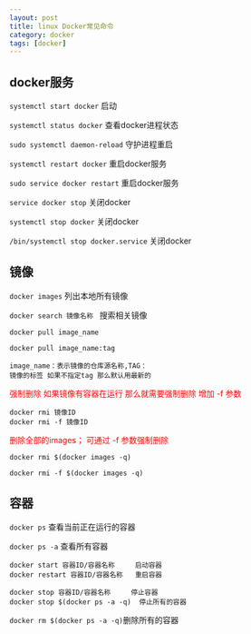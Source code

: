 ```yaml
---
layout: post
title: linux Docker常见命令
category: docker
tags: [docker]
---
```


 
## **docker服务**  
 
```systemctl start docker``` 启动 

```systemctl status docker``` 查看docker进程状态 

```sudo systemctl daemon-reload``` 守护进程重启

```systemctl restart docker``` 重启docker服务 

```sudo service docker restart``` 重启docker服务

```service docker stop``` 关闭docker 

```systemctl stop docker``` 关闭docker

```/bin/systemctl stop docker.service``` 关闭docker 

## **镜像**  

```docker images```  列出本地所有镜像

```docker search 镜像名称 ``` 搜索相关镜像

```
docker pull image_name    

docker pull image_name:tag

image_name：表示镜像的仓库源名称,TAG：
镜像的标签 如果不指定tag 那么默认用最新的
``` 
<font color="red">强制删除 如果镜像有容器在运行  那么就需要强制删除 增加 -f 参数</font> 

    docker rmi 镜像ID
    docker rmi -f 镜像ID
    
<font color="red">删除全部的images； 可通过 -f 参数强制删除</font>

    docker rmi $(docker images -q)
        
    docker rmi -f $(docker images -q)



##  **容器**  

```docker ps``` 查看当前正在运行的容器  

```docker ps -a``` 查看所有容器
```
docker start 容器ID/容器名称     启动容器
docker restart 容器ID/容器名称   重启容器
```    
    docker stop 容器ID/容器名称     停止容器
    docker stop $(docker ps -a -q)  停止所有的容器

```docker rm $(docker ps -a -q)```删除所有的容器

